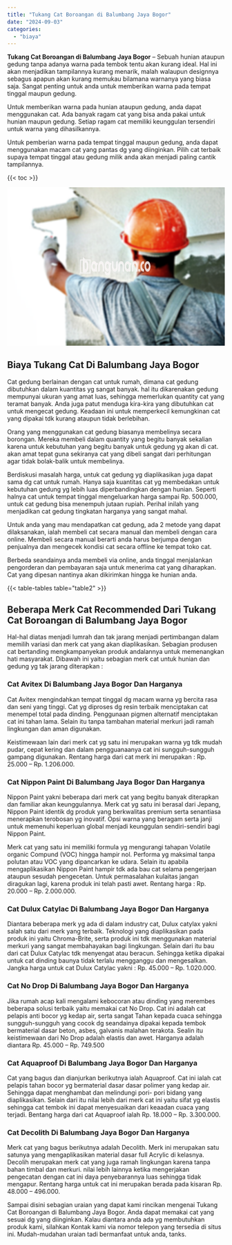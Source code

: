 ```yaml
---
title: "Tukang Cat Boroangan di Balumbang Jaya Bogor"
date: "2024-09-03"
categories: 
  - "biaya"
---
```


**Tukang Cat Boroangan di Balumbang Jaya Bogor** – Sebuah hunian ataupun gedung tanpa adanya warna pada tembok tentu akan kurang ideal. Hal ini akan menjadikan tampilannya kurang menarik, malah walaupun designnya sebagus apapun akan kurang memukau bilamana warnanya yang biasa saja. Sangat penting untuk anda untuk memberikan warna pada tempat tinggal maupun gedung.

Untuk memberikan warna pada hunian ataupun gedung, anda dapat menggunakan cat. Ada banyak ragam cat yang bisa anda pakai untuk hunian maupun gedung. Setiap ragam cat memiliki keunggulan tersendiri untuk warna yang dihasilkannya.

Untuk pemberian warna pada tempat tinggal maupun gedung, anda dapat menggunakan macam cat yang pantas dg yang diinginkan. Pilih cat terbaik supaya tempat tinggal atau gedung milik anda akan menjadi paling cantik tampilannya.

{{< toc >}}

![Tukang Cat Boroangan di Balumbang Jaya Bogor](/images/jasa-cat-murah23.png)

## Biaya Tukang Cat Di Balumbang Jaya Bogor

Cat gedung berlainan dengan cat untuk rumah, dimana cat gedung dibutuhkan dalam kuantitas yg sangat banyak. hal itu dikarenakan gedung mempunyai ukuran yang amat luas, sehingga memerlukan quantity cat yang teramat banyak. Anda juga patut menduga kira-kira yang dibutuhkan cat untuk mengecat gedung. Keadaan ini untuk memperkecil kemungkinan cat yang dipakai tdk kurang ataupun tidak berlebihan.

Orang yang menggunakan cat gedung biasanya membelinya secara borongan. Mereka membeli dalam quantity yang begitu banyak sekalian karena untuk kebutuhan yang begitu banyak untuk gedung yg akan di cat. akan amat tepat guna sekiranya cat yang dibeli sangat dari perhitungan agar tidak bolak-balik untuk membelinya.

Berdiskusi masalah harga, untuk cat gedung yg diaplikasikan juga dapat sama dg cat untuk rumah. Hanya saja kuantitas cat yg membedakan untuk kebutuhan gedung yg lebih luas diperbandingkan dengan hunian. Seperti halnya cat untuk tempat tinggal mengeluarkan harga sampai Rp. 500.000, untuk cat gedung bisa menempuh jutaan rupiah. Perihal inilah yang menjadikan cat gedung tingkatan harganya yang sangat mahal.

Untuk anda yang mau mendapatkan cat gedung, ada 2 metode yang dapat dilaksanakan, ialah membeli cat secara manual dan membeli dengan cara online. Membeli secara manual berarti anda harus berjumpa dengan penjualnya dan mengecek kondisi cat secara offline ke tempat toko cat.

Berbeda seandainya anda membeli via online, anda tinggal menjalankan pengorderan dan pembayaran saja untuk menerima cat yang diharapkan. Cat yang dipesan nantinya akan dikirimkan hingga ke hunian anda.

{{< table-tables table="table2" >}}

## Beberapa Merk Cat Recommended Dari Tukang Cat Boroangan di Balumbang Jaya Bogor

Hal-hal diatas menjadi lumrah dan tak jarang menjadi pertimbangan dalam memilih variasi dan merk cat yang akan diaplikasikan. Sebagian produsen cat bertanding mengkampanyekan produk andalannya untuk memenangkan hati masyarakat. Dibawah ini yaitu sebagian merk cat untuk hunian dan gedung yg tak jarang diterapkan :

### Cat Avitex Di Balumbang Jaya Bogor Dan Harganya

Cat Avitex mengindahkan tempat tinggal dg macam warna yg bercita rasa dan seni yang tinggi. Cat yg diproses dg resin terbaik menciptakan cat menempel total pada dinding. Penggunaan pigmen alternatif menciptakan cat ini tahan lama. Selain itu tanpa tambahan material merkuri jadi ramah lingkungan dan aman digunakan.

Keistimewaan lain dari merk cat yg satu ini merupakan warna yg tdk mudah pudar, cepat kering dan dalam pengguanaanya cat ini sungguh-sungguh gampang digunakan. Rentang harga dari cat merk ini merupakan : Rp. 25.000 – Rp. 1.206.000.

### Cat Nippon Paint Di Balumbang Jaya Bogor Dan Harganya

Nippon Paint yakni beberapa dari merk cat yang begitu banyak diterapkan dan familiar akan keunggulannya. Merk cat yg satu ini berasal dari Jepang, Nippon Paint identik dg produk yang berkwalitas premium serta senantiasa menerapkan terobosan yg inovatif. Opsi warna yang beragam serta janji untuk memenuhi keperluan global menjadi keunggulan sendiri-sendiri bagi Nippon Paint.

Merk cat yang satu ini memiliki formula yg mengurangi tahapan Volatile organic Compund (VOC) hingga hampir nol. Performa yg maksimal tanpa polutan atau VOC yang dipancarkan ke udara. Selain itu apabila mengaplikasikan Nippon Paint hampir tdk ada bau cat selama pengerjaan ataupun sesudah pengecetan. Untuk permasalahan kulaitas jangan diragukan lagi, karena produk ini telah pasti awet. Rentang harga : Rp. 20.000 – Rp. 2.000.000.

### Cat Dulux Catylac Di Balumbang Jaya Bogor Dan Harganya

Diantara beberapa merk yg ada di dalam industry cat, Dulux catylax yakni salah satu dari merk yang terbaik. Teknologi yang diaplikasikan pada produk ini yaitu Chroma-Brite, serta produk ini tdk menggunakan material merkuri yang sangat membahayakan bagi lingkungan. Selain dari itu bau dari cat Dulux Catylac tdk menyengat atau beracun. Sehingga ketika dipakai untuk cat dinding baunya tidak terlalu mengganggu dan mengesalkan. Jangka harga untuk cat Dulux Catylac yakni : Rp. 45.000 – Rp. 1.020.000.

### Cat No Drop Di Balumbang Jaya Bogor Dan Harganya

Jika rumah acap kali mengalami kebocoran atau dinding yang merembes beberapa solusi terbaik yaitu memakai cat No Drop. Cat ini adalah cat pelapis anti bocor yg kedap air, serta sangat Tahan kepada cuaca sehingga sungguh-sungguh yang cocok dg seandainya dipakai kepada tembok bermaterial dasar beton, asbes, galvanis malahan terakota. Sealin itu keistimewaan dari No Drop adalah elastis dan awet. Harganya adalah diantara Rp. 45.000 – Rp. 749.500

### Cat Aquaproof Di Balumbang Jaya Bogor Dan Harganya

Cat yang bagus dan dianjurkan berikutnya ialah Aquaproof. Cat ini ialah cat pelapis tahan bocor yg bermaterial dasar dasar polimer yang kedap air. Sehingga dapat menghambat dan melindungi pori- pori bidang yang diaplikasikan. Selain dari itu nilai lebih dari merk cat ini yaitu sifat yg elastis sehingga cat tembok ini dapat menyesuaikan dari keaadan cuaca yang terjadi. Bentang harga dari cat Aquaproof ialah Rp. 18.000 – Rp. 3.300.000.

### Cat Decolith Di Balumbang Jaya Bogor Dan Harganya

Merk cat yang bagus berikutnya adalah Decolith. Merk ini merupakan satu satunya yang mengaplikasikan material dasar full Acrylic di kelasnya. Decolih merupakan merk cat yang juga ramah lingkungan karena tanpa bahan timbal dan merkuri. nilai lebih lainnya ketika mengerjakan pengecatan dengan cat ini daya penyebarannya luas sehingga tidak mengapur. Rentang harga untuk cat ini merupakan berada pada kisaran Rp. 48.000 – 496.000.

Sampai disini sebagian uraian yang dapat kami rincikan mengenai Tukang Cat Boroangan di Balumbang Jaya Bogor. Anda dapat memakai cat yang sesuai dg yang diinginkan. Kalau diantara anda ada yg membutuhkan produk kami, silahkan Kontak kami via nomor telepon yang tersedia di situs ini. Mudah-mudahan uraian tadi bermanfaat untuk anda, tanks.
